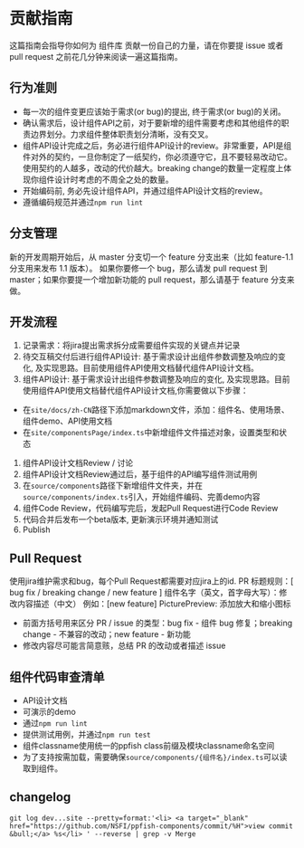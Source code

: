# 贡献指南

这篇指南会指导你如何为 组件库 贡献一份自己的力量，请在你要提 issue 或者 pull request 之前花几分钟来阅读一遍这篇指南。

## 行为准则

- 每一次的组件变更应该始于需求(or bug)的提出, 终于需求(or bug)的关闭。
- 确认需求后，设计组件API之前，对于要新增的组件需要考虑和其他组件的职责边界划分。力求组件整体职责划分清晰，没有交叉。
- 组件API设计完成之后，务必进行组件API设计的review。非常重要，API是组件对外的契约，一旦你制定了一纸契约，你必须遵守它，且不要轻易改动它。使用契约的人越多，改动的代价越大。breaking change的数量一定程度上体现你组件设计时考虑的不周全之处的数量。
- 开始编码前, 务必先设计组件API，并通过组件API设计文档的review。
- 遵循编码规范并通过`npm run lint`

## 分支管理

新的开发周期开始后，从 master 分支切一个 feature 分支出来（比如 feature-1.1 分支用来发布 1.1 版本）。 如果你要修一个 bug，那么请发 pull request 到 master；如果你要提一个增加新功能的 pull request，那么请基于 feature 分支来做。

## 开发流程

1.  记录需求：将jira提出需求拆分成需要组件实现的关键点并记录
1.  待交互稿交付后进行组件API设计: 基于需求设计出组件参数调整及响应的变化, 及实现思路。目前使用组件API使用文档替代组件API设计文档。
1.  组件API设计: 基于需求设计出组件参数调整及响应的变化, 及实现思路。目前使用组件API使用文档替代组件API设计文档,你需要做以下步骤：
  - 在`site/docs/zh-CN`路径下添加markdown文件，添加：组件名、使用场景、组件demo、API使用文档
  - 在`site/componentsPage/index.ts`中新增组件文件描述对象，设置类型和状态
1.  组件API设计文档Review / 讨论
1.  组件API设计文档Review通过后，基于组件的API编写组件测试用例
1.  在`source/components`路径下新增组件文件夹，并在`source/components/index.ts`引入，开始组件编码、完善demo内容
1.  组件Code Review，代码编写完后，发起Pull Request进行Code Review
1.  代码合并后发布一个beta版本, 更新演示环境并通知测试
1.  Publish

## Pull Request

使用jira维护需求和bug，每个Pull Request都需要对应jira上的id.
PR 标题规则：[ bug fix / breaking change / new feature ] 组件名字（英文，首字母大写）：修改内容描述（中文）
例如：[new feature] PicturePreview: 添加放大和缩小图标
  -   前面方括号用来区分 PR / issue 的类型：bug fix - 组件 bug 修复；breaking change - 不兼容的改动；new feature - 新功能
  -   修改内容尽可能言简意赅，总结 PR 的改动或者描述 issue

## 组件代码审查清单

- API设计文档
- 可演示的demo
- 通过`npm run lint`
- 提供测试用例，并通过`npm run test`
- 组件classname使用统一的ppfish class前缀及模块classname命名空间
- 为了支持按需加载，需要确保`source/components/{组件名}/index.ts`可以读取到组件。

## changelog

`git log dev...site --pretty=format:'<li> <a target="_blank" href="https://github.com/NSFI/ppfish-components/commit/%H">view commit &bull;</a> %s</li> ' --reverse | grep -v Merge`

